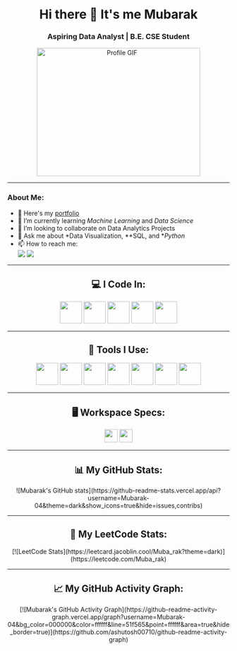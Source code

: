 <div align="center">
  <h1>Hi there 👋 It's me Mubarak</h1>
  <h3>Aspiring Data Analyst | B.E. CSE Student</h3>
</div>

<div align="center">
  <img align="center" width="370" height="290" src="https://github.com/Mubarak-04/gethub_ex_1/blob/img-pro/prof_gif.gif" alt="Profile GIF">
</div>

---

### About Me:  
- 🔭 Here's my [portfolio](https://www.linkedin.com/in/md-mubarak)  
- 🌱 I’m currently learning *Machine Learning* and *Data Science*  
- 👯 I’m looking to collaborate on Data Analytics Projects  
- 💬 Ask me about *Data Visualization, **SQL, and **Python*  
- 📫 How to reach me:  
  [<img src="https://img.shields.io/badge/LinkedIn-md--mubarak-blue?style=for-the-badge&logo=linkedin" />](https://www.linkedin.com/in/md-mubarak) 
  [<img src="https://img.shields.io/badge/Instagram-muba.__.rak-pink?style=for-the-badge&logo=instagram" />](https://www.instagram.com/muba.__.rak/)  

---

<div align="center">
  <h2>💻 I Code In:</h2>
</div>

<div align="center">
  <img height="50" width="50" src="https://img.icons8.com/color/48/000000/python.png" />  
  <img height="50" width="50" src="https://img.icons8.com/color/48/000000/c-programming.png" />  
  <img height="50" width="50" src="https://img.icons8.com/color/48/000000/mysql-logo.png" />  
  <img height="50" width="50" src="https://img.icons8.com/color/48/000000/html-5.png" />  
  <img height="50" width="50" src="https://img.icons8.com/color/48/000000/css3.png" />  
</div>

---

<div align="center">
  <h2>🔧 Tools I Use:</h2>
</div>

<div align="center">
  <img height="50" width="50" src="https://img.icons8.com/color/48/000000/visual-studio-code-2019.png"/>  
  <img height="50" width="50" src="https://img.icons8.com/color/48/000000/tableau-software.png"/>  
  <img height="50" width="50" src="https://img.icons8.com/color/48/000000/microsoft-excel.png"/>  
  <img height="50" width="50" src="https://img.icons8.com/dusk/64/000000/anaconda.png"/>  
  <img height="50" width="50" src="https://img.icons8.com/color/48/000000/git.png"/>  
  <img height="50" width="50" src="https://img.icons8.com/color/48/000000/powerpoint.png"/>  
  <img height="50" width="50" src="https://img.icons8.com/fluency/48/000000/chatgpt.png"/>  
</div>

---

<div align="center">
  <h2>🖥️ Workspace Specs:</h2>
</div>

<div align="center">
  <img height="30" src="https://img.shields.io/badge/Intel-i7_Processor-0071C5?style=for-the-badge&logo=intel&logoColor=white"/>  
  <img height="30" src="https://img.shields.io/badge/NVIDIA-GTX_2060-76B900?style=for-the-badge&logo=nvidia&logoColor=white"/>  
</div>

---

<div align="center">
  <h2>📊 My GitHub Stats:</h2>
</div>

<div align="center">
  ![Mubarak's GitHub stats](https://github-readme-stats.vercel.app/api?username=Mubarak-04&theme=dark&show_icons=true&hide=issues,contribs)  
</div>

---

<div align="center">
  <h2>🔢 My LeetCode Stats:</h2>
</div>

<div align="center">
  [![LeetCode Stats](https://leetcard.jacoblin.cool/Muba_rak?theme=dark)](https://leetcode.com/Muba_rak)  
</div>

---

<div align="center">
  <h2>📈 My GitHub Activity Graph:</h2>
</div>

<div align="center">
  [![Mubarak's GitHub Activity Graph](https://github-readme-activity-graph.vercel.app/graph?username=Mubarak-04&bg_color=000000&color=ffffff&line=51f565&point=ffffff&area=true&hide_border=true)](https://github.com/ashutosh00710/github-readme-activity-graph)  
</div>
